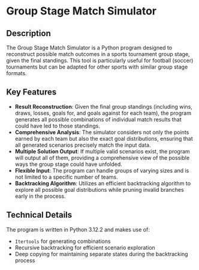# Group Stage Match Simulator

## Description
The Group Stage Match Simulator is a Python program designed to reconstruct possible match outcomes in a sports tournament group stage, given the final standings. This tool is particularly useful for football (soccer) tournaments but can be adapted for other sports with similar group stage formats.

## Key Features

- **Result Reconstruction**: Given the final group standings (including wins, draws, losses, goals for, and goals against for each team), the program generates all possible combinations of individual match results that could have led to those standings.
- **Comprehensive Analysis**: The simulator considers not only the points earned by each team but also the exact goal distributions, ensuring that all generated scenarios precisely match the input data.
- **Multiple Solution Output**: If multiple valid scenarios exist, the program will output all of them, providing a comprehensive view of the possible ways the group stage could have unfolded.
- **Flexible Input**: The program can handle groups of varying sizes and is not limited to a specific number of teams.
- **Backtracking Algorithm**: Utilizes an efficient backtracking algorithm to explore all possible goal distributions while pruning invalid branches early in the process.

## Technical Details
The program is written in Python 3.12.2 and makes use of:

- `Itertools` for generating combinations
- Recursive backtracking for efficient scenario exploration
- Deep copying for maintaining separate states during the backtracking process
